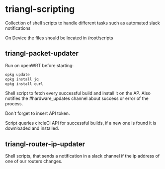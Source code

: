 # triangl-scripting

Collection of shell scripts to handle different tasks such as automated slack notifications

On Device the files should be located in /root/scripts


## triangl-packet-updater
Run on openWRT before starting:

```bash
opkg update
opkg install jq
opkg install curl
```

Shell script to fetch every successful build and install it on the AP. Also notifies the #hardware_updates channel about success or error of the process.

Don't forget to insert API token.

Script queries circleCI API for successful builds, if a new one is found it is downloaded and installed.

## triangl-router-ip-updater
Shell scripts, that sends a notification in a slack channel if the ip address of one of our routers changes.
